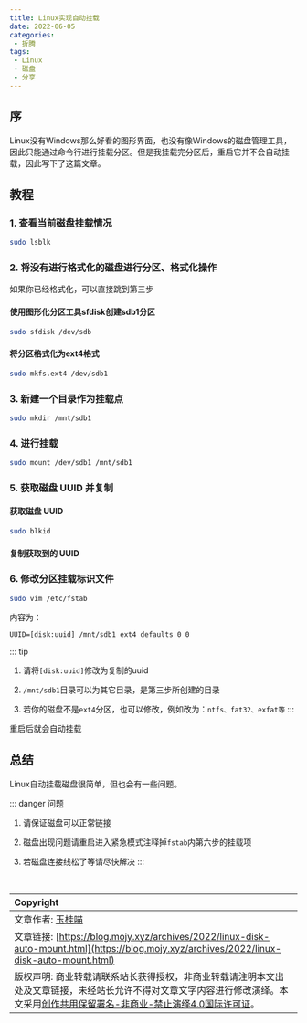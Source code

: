 ```yaml
---
title: Linux实现自动挂载
date: 2022-06-05
categories:
 - 折腾
tags:
 - Linux
 - 磁盘
 - 分享
---
```


## 序

Linux没有Windows那么好看的图形界面，也没有像Windows的磁盘管理工具，因此只能通过命令行进行挂载分区。但是我挂载完分区后，重启它并不会自动挂载，因此写下了这篇文章。

## 教程

### 1. 查看当前磁盘挂载情况

``` sh
sudo lsblk
```

### 2. 将没有进行格式化的磁盘进行分区、格式化操作

如果你已经格式化，可以直接跳到第三步

#### 使用图形化分区工具sfdisk创建sdb1分区

``` sh
sudo sfdisk /dev/sdb
```

#### 将分区格式化为ext4格式

``` sh
sudo mkfs.ext4 /dev/sdb1
```

### 3. 新建一个目录作为挂载点

``` sh
sudo mkdir /mnt/sdb1
```

### 4. 进行挂载

``` sh
sudo mount /dev/sdb1 /mnt/sdb1
```

### 5. 获取磁盘 UUID 并复制

#### 获取磁盘 UUID

``` sh
sudo blkid
```

#### 复制获取到的 UUID

### 6. 修改分区挂载标识文件

``` sh
sudo vim /etc/fstab
```

内容为：

```
UUID=[disk:uuid] /mnt/sdb1 ext4 defaults 0 0
```

::: tip
1. 请将<code>[disk:uuid]</code>修改为复制的uuid

2. <code>/mnt/sdb1</code>目录可以为其它目录，是第三步所创建的目录

3. 若你的磁盘不是<code>ext4</code>分区，也可以修改，例如改为：<code>ntfs、fat32、exfat等</code>
:::

重启后就会自动挂载

## 总结

Linux自动挂载磁盘很简单，但也会有一些问题。

::: danger 问题
1. 请保证磁盘可以正常链接

2. 磁盘出现问题请重启进入紧急模式注释掉<code>fstab</code>内第六步的挂载项

3. 若磁盘连接线松了等请尽快解决
:::

<br>

| Copyright |
| :-----|
| 文章作者: <a href="mailto:abcd2890000456@126.com">玉桂喵</a> |
| 文章链接: [https://blog.mojy.xyz/archives/2022/linux-disk-auto-mount.html](https://blog.mojy.xyz/archives/2022/linux-disk-auto-mount.html) |
| 版权声明: 商业转载请联系站长获得授权，非商业转载请注明本文出处及文章链接，未经站长允许不得对文章文字内容进行修改演绎。本文采用[创作共用保留署名-非商业-禁止演绎4.0国际许可证](https://creativecommons.org/licenses/by-nc-nd/4.0/)。 |
